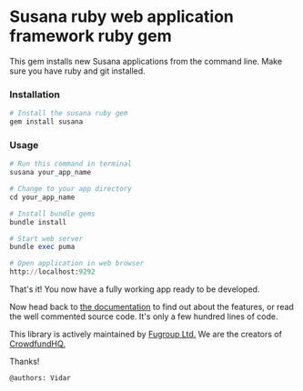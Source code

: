 # Susana ruby web application framework ruby gem
This gem installs new Susana applications from the command line. Make sure you have ruby and git installed.

### Installation
```ruby
# Install the susana ruby gem
gem install susana
```

### Usage
```ruby
# Run this command in terminal
susana your_app_name

# Change to your app directory
cd your_app_name

# Install bundle gems
bundle install

# Start web server
bundle exec puma

# Open application in web browser
http://localhost:9292
```
That's it! You now have a fully working app ready to be developed.

Now head back to [the documentation](https://github.com/fugroup/susana) to find out about the features, or read the well commented source code. It's only a few hundred lines of code.

This library is actively maintained by [Fugroup Ltd.](http://www.fugroup.net) We are the creators of [CrowdfundHQ.](https://crowdfundhq.com)

Thanks!

`@authors: Vidar`

